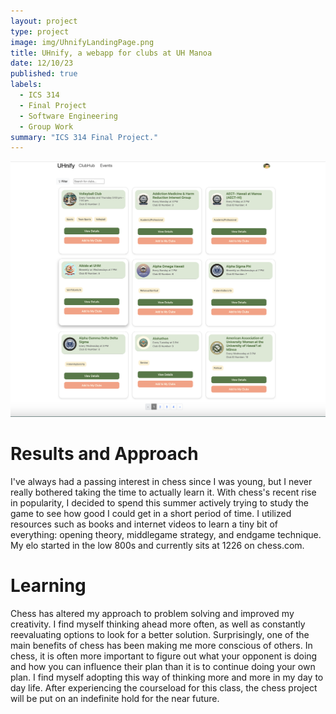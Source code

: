 ```yaml
---
layout: project
type: project
image: img/UhnifyLandingPage.png
title: UHnify, a webapp for clubs at UH Manoa
date: 12/10/23
published: true
labels:
  - ICS 314
  - Final Project
  - Software Engineering
  - Group Work
summary: "ICS 314 Final Project."
---
```

![A screenshot of the browse clubs page on the website.](../img/UhnifyBrowseClubsPage.png)

# Results and Approach
I've always had a passing interest in chess since I was young, but I never really bothered taking the time to actually learn it. With chess's recent rise in popularity, I decided to spend this summer actively trying to study the game to see how good I could get in a short period of time. I utilized resources such as books and internet videos to learn a tiny bit of everything: opening theory, middlegame strategy, and endgame technique. My elo started in the low 800s and currently sits at 1226 on chess.com. 

# Learning
Chess has altered my approach to problem solving and improved my creativity. I find myself thinking ahead more often, as well as constantly reevaluating options to look for a better solution. Surprisingly, one of the main benefits of chess has been making me more conscious of others. In chess, it is often more important to figure out what your opponent is doing and how you can influence their plan than it is to continue doing your own plan. I find myself adopting this way of thinking more and more in my day to day life. After experiencing the courseload for this class, the chess project will be put on an indefinite hold for the near future. 
